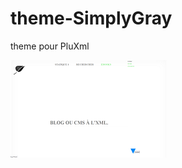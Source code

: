 # theme-SimplyGray
theme pour PluXml

<img src="https://github.com/gcyrillus/theme-SimplyGray/blob/main/SimplyGray/preview.png?raw=true">
